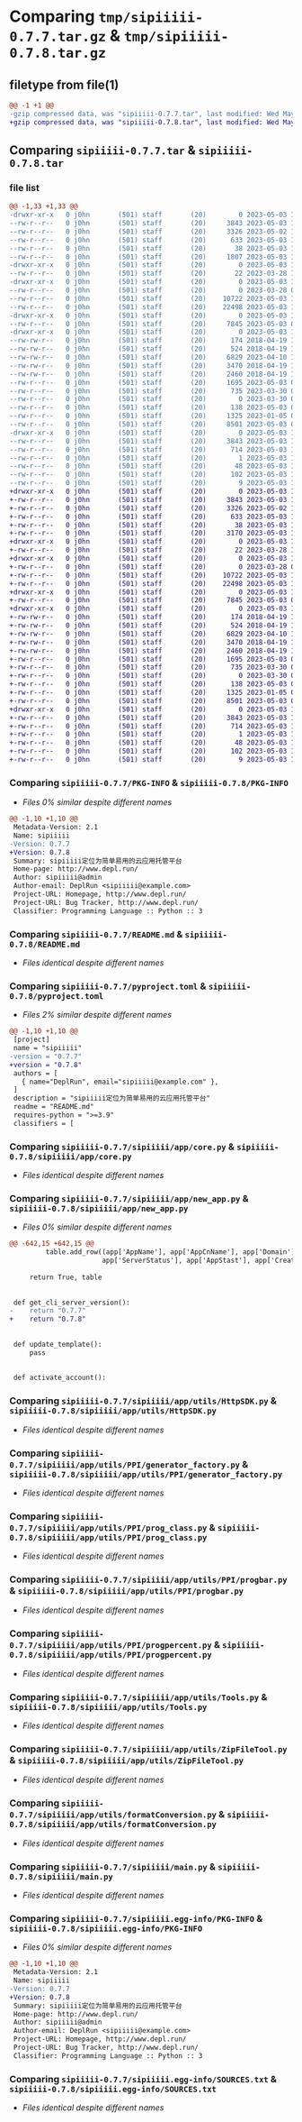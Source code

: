 # Comparing `tmp/sipiiiii-0.7.7.tar.gz` & `tmp/sipiiiii-0.7.8.tar.gz`

## filetype from file(1)

```diff
@@ -1 +1 @@
-gzip compressed data, was "sipiiiii-0.7.7.tar", last modified: Wed May  3 11:34:00 2023, max compression
+gzip compressed data, was "sipiiiii-0.7.8.tar", last modified: Wed May  3 11:40:39 2023, max compression
```

## Comparing `sipiiiii-0.7.7.tar` & `sipiiiii-0.7.8.tar`

### file list

```diff
@@ -1,33 +1,33 @@
-drwxr-xr-x   0 j0hn       (501) staff       (20)        0 2023-05-03 11:34:00.691673 sipiiiii-0.7.7/
--rw-r--r--   0 j0hn       (501) staff       (20)     3843 2023-05-03 11:34:00.689916 sipiiiii-0.7.7/PKG-INFO
--rw-r--r--   0 j0hn       (501) staff       (20)     3326 2023-05-02 13:20:44.000000 sipiiiii-0.7.7/README.md
--rw-r--r--   0 j0hn       (501) staff       (20)      633 2023-05-03 11:33:37.000000 sipiiiii-0.7.7/pyproject.toml
--rw-r--r--   0 j0hn       (501) staff       (20)       38 2023-05-03 11:34:00.691977 sipiiiii-0.7.7/setup.cfg
--rw-r--r--   0 j0hn       (501) staff       (20)     1807 2023-05-03 11:32:36.000000 sipiiiii-0.7.7/setup.py
-drwxr-xr-x   0 j0hn       (501) staff       (20)        0 2023-05-03 11:34:00.623041 sipiiiii-0.7.7/sipiiiii/
--rw-r--r--   0 j0hn       (501) staff       (20)       22 2023-03-28 16:40:14.000000 sipiiiii-0.7.7/sipiiiii/__init__.py
-drwxr-xr-x   0 j0hn       (501) staff       (20)        0 2023-05-03 11:34:00.665083 sipiiiii-0.7.7/sipiiiii/app/
--rw-r--r--   0 j0hn       (501) staff       (20)        0 2023-03-28 03:21:50.000000 sipiiiii-0.7.7/sipiiiii/app/__init__.py
--rw-r--r--   0 j0hn       (501) staff       (20)    10722 2023-05-03 10:00:47.000000 sipiiiii-0.7.7/sipiiiii/app/core.py
--rw-r--r--   0 j0hn       (501) staff       (20)    22498 2023-05-03 11:33:45.000000 sipiiiii-0.7.7/sipiiiii/app/new_app.py
-drwxr-xr-x   0 j0hn       (501) staff       (20)        0 2023-05-03 11:34:00.676963 sipiiiii-0.7.7/sipiiiii/app/utils/
--rw-r--r--   0 j0hn       (501) staff       (20)     7845 2023-05-03 09:19:05.000000 sipiiiii-0.7.7/sipiiiii/app/utils/HttpSDK.py
-drwxr-xr-x   0 j0hn       (501) staff       (20)        0 2023-05-03 11:34:00.687839 sipiiiii-0.7.7/sipiiiii/app/utils/PPI/
--rw-rw-r--   0 j0hn       (501) staff       (20)      174 2018-04-19 14:27:03.000000 sipiiiii-0.7.7/sipiiiii/app/utils/PPI/__init__.py
--rw-rw-r--   0 j0hn       (501) staff       (20)      524 2018-04-19 14:27:03.000000 sipiiiii-0.7.7/sipiiiii/app/utils/PPI/generator_factory.py
--rw-rw-r--   0 j0hn       (501) staff       (20)     6829 2023-04-10 15:58:16.000000 sipiiiii-0.7.7/sipiiiii/app/utils/PPI/prog_class.py
--rw-rw-r--   0 j0hn       (501) staff       (20)     3470 2018-04-19 14:27:03.000000 sipiiiii-0.7.7/sipiiiii/app/utils/PPI/progbar.py
--rw-rw-r--   0 j0hn       (501) staff       (20)     2460 2018-04-19 14:27:03.000000 sipiiiii-0.7.7/sipiiiii/app/utils/PPI/progpercent.py
--rw-r--r--   0 j0hn       (501) staff       (20)     1695 2023-05-03 09:56:22.000000 sipiiiii-0.7.7/sipiiiii/app/utils/Tools.py
--rw-r--r--   0 j0hn       (501) staff       (20)      735 2023-03-30 02:41:50.000000 sipiiiii-0.7.7/sipiiiii/app/utils/ZipFileTool.py
--rw-r--r--   0 j0hn       (501) staff       (20)        0 2023-03-30 02:41:28.000000 sipiiiii-0.7.7/sipiiiii/app/utils/__init__.py
--rw-r--r--   0 j0hn       (501) staff       (20)      138 2023-05-03 08:02:36.000000 sipiiiii-0.7.7/sipiiiii/app/utils/config.py
--rw-r--r--   0 j0hn       (501) staff       (20)     1325 2023-01-05 06:18:13.000000 sipiiiii-0.7.7/sipiiiii/app/utils/formatConversion.py
--rw-r--r--   0 j0hn       (501) staff       (20)     8501 2023-05-03 09:49:18.000000 sipiiiii-0.7.7/sipiiiii/main.py
-drwxr-xr-x   0 j0hn       (501) staff       (20)        0 2023-05-03 11:34:00.659802 sipiiiii-0.7.7/sipiiiii.egg-info/
--rw-r--r--   0 j0hn       (501) staff       (20)     3843 2023-05-03 11:34:00.000000 sipiiiii-0.7.7/sipiiiii.egg-info/PKG-INFO
--rw-r--r--   0 j0hn       (501) staff       (20)      714 2023-05-03 11:34:00.000000 sipiiiii-0.7.7/sipiiiii.egg-info/SOURCES.txt
--rw-r--r--   0 j0hn       (501) staff       (20)        1 2023-05-03 11:34:00.000000 sipiiiii-0.7.7/sipiiiii.egg-info/dependency_links.txt
--rw-r--r--   0 j0hn       (501) staff       (20)       48 2023-05-03 11:34:00.000000 sipiiiii-0.7.7/sipiiiii.egg-info/entry_points.txt
--rw-r--r--   0 j0hn       (501) staff       (20)      102 2023-05-03 11:34:00.000000 sipiiiii-0.7.7/sipiiiii.egg-info/requires.txt
--rw-r--r--   0 j0hn       (501) staff       (20)        9 2023-05-03 11:34:00.000000 sipiiiii-0.7.7/sipiiiii.egg-info/top_level.txt
+drwxr-xr-x   0 j0hn       (501) staff       (20)        0 2023-05-03 11:40:39.503566 sipiiiii-0.7.8/
+-rw-r--r--   0 j0hn       (501) staff       (20)     3843 2023-05-03 11:40:39.502709 sipiiiii-0.7.8/PKG-INFO
+-rw-r--r--   0 j0hn       (501) staff       (20)     3326 2023-05-02 13:20:44.000000 sipiiiii-0.7.8/README.md
+-rw-r--r--   0 j0hn       (501) staff       (20)      633 2023-05-03 11:40:10.000000 sipiiiii-0.7.8/pyproject.toml
+-rw-r--r--   0 j0hn       (501) staff       (20)       38 2023-05-03 11:40:39.504558 sipiiiii-0.7.8/setup.cfg
+-rw-r--r--   0 j0hn       (501) staff       (20)     3170 2023-05-03 11:39:48.000000 sipiiiii-0.7.8/setup.py
+drwxr-xr-x   0 j0hn       (501) staff       (20)        0 2023-05-03 11:40:39.465397 sipiiiii-0.7.8/sipiiiii/
+-rw-r--r--   0 j0hn       (501) staff       (20)       22 2023-03-28 16:40:14.000000 sipiiiii-0.7.8/sipiiiii/__init__.py
+drwxr-xr-x   0 j0hn       (501) staff       (20)        0 2023-05-03 11:40:39.476136 sipiiiii-0.7.8/sipiiiii/app/
+-rw-r--r--   0 j0hn       (501) staff       (20)        0 2023-03-28 03:21:50.000000 sipiiiii-0.7.8/sipiiiii/app/__init__.py
+-rw-r--r--   0 j0hn       (501) staff       (20)    10722 2023-05-03 10:00:47.000000 sipiiiii-0.7.8/sipiiiii/app/core.py
+-rw-r--r--   0 j0hn       (501) staff       (20)    22498 2023-05-03 11:40:17.000000 sipiiiii-0.7.8/sipiiiii/app/new_app.py
+drwxr-xr-x   0 j0hn       (501) staff       (20)        0 2023-05-03 11:40:39.486426 sipiiiii-0.7.8/sipiiiii/app/utils/
+-rw-r--r--   0 j0hn       (501) staff       (20)     7845 2023-05-03 09:19:05.000000 sipiiiii-0.7.8/sipiiiii/app/utils/HttpSDK.py
+drwxr-xr-x   0 j0hn       (501) staff       (20)        0 2023-05-03 11:40:39.500315 sipiiiii-0.7.8/sipiiiii/app/utils/PPI/
+-rw-rw-r--   0 j0hn       (501) staff       (20)      174 2018-04-19 14:27:03.000000 sipiiiii-0.7.8/sipiiiii/app/utils/PPI/__init__.py
+-rw-rw-r--   0 j0hn       (501) staff       (20)      524 2018-04-19 14:27:03.000000 sipiiiii-0.7.8/sipiiiii/app/utils/PPI/generator_factory.py
+-rw-rw-r--   0 j0hn       (501) staff       (20)     6829 2023-04-10 15:58:16.000000 sipiiiii-0.7.8/sipiiiii/app/utils/PPI/prog_class.py
+-rw-rw-r--   0 j0hn       (501) staff       (20)     3470 2018-04-19 14:27:03.000000 sipiiiii-0.7.8/sipiiiii/app/utils/PPI/progbar.py
+-rw-rw-r--   0 j0hn       (501) staff       (20)     2460 2018-04-19 14:27:03.000000 sipiiiii-0.7.8/sipiiiii/app/utils/PPI/progpercent.py
+-rw-r--r--   0 j0hn       (501) staff       (20)     1695 2023-05-03 09:56:22.000000 sipiiiii-0.7.8/sipiiiii/app/utils/Tools.py
+-rw-r--r--   0 j0hn       (501) staff       (20)      735 2023-03-30 02:41:50.000000 sipiiiii-0.7.8/sipiiiii/app/utils/ZipFileTool.py
+-rw-r--r--   0 j0hn       (501) staff       (20)        0 2023-03-30 02:41:28.000000 sipiiiii-0.7.8/sipiiiii/app/utils/__init__.py
+-rw-r--r--   0 j0hn       (501) staff       (20)      138 2023-05-03 08:02:36.000000 sipiiiii-0.7.8/sipiiiii/app/utils/config.py
+-rw-r--r--   0 j0hn       (501) staff       (20)     1325 2023-01-05 06:18:13.000000 sipiiiii-0.7.8/sipiiiii/app/utils/formatConversion.py
+-rw-r--r--   0 j0hn       (501) staff       (20)     8501 2023-05-03 09:49:18.000000 sipiiiii-0.7.8/sipiiiii/main.py
+drwxr-xr-x   0 j0hn       (501) staff       (20)        0 2023-05-03 11:40:39.471699 sipiiiii-0.7.8/sipiiiii.egg-info/
+-rw-r--r--   0 j0hn       (501) staff       (20)     3843 2023-05-03 11:40:39.000000 sipiiiii-0.7.8/sipiiiii.egg-info/PKG-INFO
+-rw-r--r--   0 j0hn       (501) staff       (20)      714 2023-05-03 11:40:39.000000 sipiiiii-0.7.8/sipiiiii.egg-info/SOURCES.txt
+-rw-r--r--   0 j0hn       (501) staff       (20)        1 2023-05-03 11:40:39.000000 sipiiiii-0.7.8/sipiiiii.egg-info/dependency_links.txt
+-rw-r--r--   0 j0hn       (501) staff       (20)       48 2023-05-03 11:40:39.000000 sipiiiii-0.7.8/sipiiiii.egg-info/entry_points.txt
+-rw-r--r--   0 j0hn       (501) staff       (20)      102 2023-05-03 11:40:39.000000 sipiiiii-0.7.8/sipiiiii.egg-info/requires.txt
+-rw-r--r--   0 j0hn       (501) staff       (20)        9 2023-05-03 11:40:39.000000 sipiiiii-0.7.8/sipiiiii.egg-info/top_level.txt
```

### Comparing `sipiiiii-0.7.7/PKG-INFO` & `sipiiiii-0.7.8/PKG-INFO`

 * *Files 0% similar despite different names*

```diff
@@ -1,10 +1,10 @@
 Metadata-Version: 2.1
 Name: sipiiiii
-Version: 0.7.7
+Version: 0.7.8
 Summary: sipiiiii定位为简单易用的云应用托管平台
 Home-page: http://www.depl.run/
 Author: sipiiiii@admin
 Author-email: DeplRun <sipiiiii@example.com>
 Project-URL: Homepage, http://www.depl.run/
 Project-URL: Bug Tracker, http://www.depl.run/
 Classifier: Programming Language :: Python :: 3
```

### Comparing `sipiiiii-0.7.7/README.md` & `sipiiiii-0.7.8/README.md`

 * *Files identical despite different names*

### Comparing `sipiiiii-0.7.7/pyproject.toml` & `sipiiiii-0.7.8/pyproject.toml`

 * *Files 2% similar despite different names*

```diff
@@ -1,10 +1,10 @@
 [project]
 name = "sipiiiii"
-version = "0.7.7"
+version = "0.7.8"
 authors = [
   { name="DeplRun", email="sipiiiii@example.com" },
 ]
 description = "sipiiiii定位为简单易用的云应用托管平台"
 readme = "README.md"
 requires-python = ">=3.9"
 classifiers = [
```

### Comparing `sipiiiii-0.7.7/sipiiiii/app/core.py` & `sipiiiii-0.7.8/sipiiiii/app/core.py`

 * *Files identical despite different names*

### Comparing `sipiiiii-0.7.7/sipiiiii/app/new_app.py` & `sipiiiii-0.7.8/sipiiiii/app/new_app.py`

 * *Files 0% similar despite different names*

```diff
@@ -642,15 +642,15 @@
         table.add_row((app['AppName'], app['AppCnName'], app['Domain'],
                       app['ServerStatus'], app['AppStast'], app['CreateTime']))
 
     return True, table
 
 
 def get_cli_server_version():
-    return "0.7.7"
+    return "0.7.8"
 
 
 def update_template():
     pass
 
 
 def activate_account():
```

### Comparing `sipiiiii-0.7.7/sipiiiii/app/utils/HttpSDK.py` & `sipiiiii-0.7.8/sipiiiii/app/utils/HttpSDK.py`

 * *Files identical despite different names*

### Comparing `sipiiiii-0.7.7/sipiiiii/app/utils/PPI/generator_factory.py` & `sipiiiii-0.7.8/sipiiiii/app/utils/PPI/generator_factory.py`

 * *Files identical despite different names*

### Comparing `sipiiiii-0.7.7/sipiiiii/app/utils/PPI/prog_class.py` & `sipiiiii-0.7.8/sipiiiii/app/utils/PPI/prog_class.py`

 * *Files identical despite different names*

### Comparing `sipiiiii-0.7.7/sipiiiii/app/utils/PPI/progbar.py` & `sipiiiii-0.7.8/sipiiiii/app/utils/PPI/progbar.py`

 * *Files identical despite different names*

### Comparing `sipiiiii-0.7.7/sipiiiii/app/utils/PPI/progpercent.py` & `sipiiiii-0.7.8/sipiiiii/app/utils/PPI/progpercent.py`

 * *Files identical despite different names*

### Comparing `sipiiiii-0.7.7/sipiiiii/app/utils/Tools.py` & `sipiiiii-0.7.8/sipiiiii/app/utils/Tools.py`

 * *Files identical despite different names*

### Comparing `sipiiiii-0.7.7/sipiiiii/app/utils/ZipFileTool.py` & `sipiiiii-0.7.8/sipiiiii/app/utils/ZipFileTool.py`

 * *Files identical despite different names*

### Comparing `sipiiiii-0.7.7/sipiiiii/app/utils/formatConversion.py` & `sipiiiii-0.7.8/sipiiiii/app/utils/formatConversion.py`

 * *Files identical despite different names*

### Comparing `sipiiiii-0.7.7/sipiiiii/main.py` & `sipiiiii-0.7.8/sipiiiii/main.py`

 * *Files identical despite different names*

### Comparing `sipiiiii-0.7.7/sipiiiii.egg-info/PKG-INFO` & `sipiiiii-0.7.8/sipiiiii.egg-info/PKG-INFO`

 * *Files 0% similar despite different names*

```diff
@@ -1,10 +1,10 @@
 Metadata-Version: 2.1
 Name: sipiiiii
-Version: 0.7.7
+Version: 0.7.8
 Summary: sipiiiii定位为简单易用的云应用托管平台
 Home-page: http://www.depl.run/
 Author: sipiiiii@admin
 Author-email: DeplRun <sipiiiii@example.com>
 Project-URL: Homepage, http://www.depl.run/
 Project-URL: Bug Tracker, http://www.depl.run/
 Classifier: Programming Language :: Python :: 3
```

### Comparing `sipiiiii-0.7.7/sipiiiii.egg-info/SOURCES.txt` & `sipiiiii-0.7.8/sipiiiii.egg-info/SOURCES.txt`

 * *Files identical despite different names*

